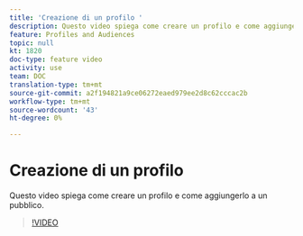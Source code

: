 ```yaml
---
title: 'Creazione di un profilo '
description: Questo video spiega come creare un profilo e come aggiungerlo a un'audience in  Adobe Campaign Standard (ACS)
feature: Profiles and Audiences
topic: null
kt: 1820
doc-type: feature video
activity: use
team: DOC
translation-type: tm+mt
source-git-commit: a2f194821a9ce06272eaed979ee2d8c62cccac2b
workflow-type: tm+mt
source-wordcount: '43'
ht-degree: 0%

---
```



# Creazione di un profilo

Questo video spiega come creare un profilo e come aggiungerlo a un pubblico.

>[!VIDEO](https://video.tv.adobe.com/v/25277/?quality=12)

